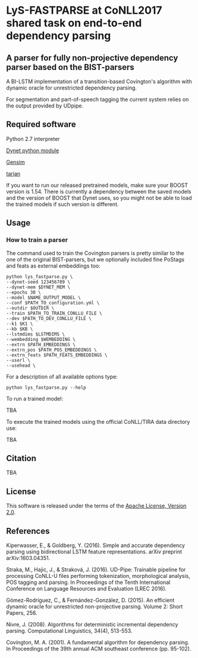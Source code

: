 # LyS-FASTPARSE at CoNLL2017 shared task on end-to-end dependency parsing

## A parser for fully non-projective dependency parser based on the BIST-parsers

A BI-LSTM implementation of a transition-based Covington's algorithm with dynamic oracle for unrestricted dependency parsing.

For segmentation and part-of-speech tagging the current system relies on the output provided by UDpipe.


## Required software

Python 2.7 interpreter

[Dynet python module](http://dynet.readthedocs.io/en/latest/python.html)

[Gensim](https://radimrehurek.com/gensim/)

[tarjan](https://pypi.python.org/pypi/tarjan/)


If you want to run our released pretrained models, make sure your BOOST version is 1.54. There is currently a dependency between the saved models and the version of BOOST that Dynet uses, so you might not be able to load the trained models if such version is different.

## Usage

### How to train a parser

The command used to train the Covington parsers is pretty similar to the one of the original BIST-parsers, but we optionally included fine PoStags and feats as external embeddings too:

	python lys_fastparse.py \
	--dynet-seed 123456789 \
	--dynet-mem $DYNET_MEM \
	--epochs 30 \
	--model $NAME_OUTPUT_MODEL \
	--conf $PATH_TO_configuration.yml \
	--outdir $OUTDIR \
	--train $PATH_TO_TRAIN_CONLLU_FILE \
	--dev $PATH_TO_DEV_CONLLU_FILE \
	--k1 $K1 \
	--kb $KB \
	--lstmdims $LSTMDIMS \
	--wembedding $WEMBEDDING \
	--extrn $PATH_EMBEDDINGS \
	--extrn_pos $PATH_POS_EMBEDDINGS \
	--extrn_feats $PATH_FEATS_EMBEDDINGS \
	--userl \
	--usehead \

For a description of all available options type:

	python lys_fastparse.py --help 

To run a trained model:

TBA

To execute the trained models using the official CoNLL/TIRA data directory use:

TBA



## Citation

TBA

## License

This software is released under the terms of the [Apache License, Version 2.0](http://www.apache.org/licenses/LICENSE-2.0).

## References

Kiperwasser, E., & Goldberg, Y. (2016). Simple and accurate dependency parsing using bidirectional LSTM feature representations. arXiv preprint arXiv:1603.04351.

Straka, M., Hajic, J., & Straková, J. (2016). UD-Pipe: Trainable pipeline for processing CoNLL-U files performing tokenization, morphological analysis, POS tagging and parsing. In Proceedings of the Tenth International Conference on Language Resources and Evaluation (LREC 2016).

Gómez-Rodríguez, C., & Fernández-González, D. (2015). An efficient dynamic oracle for unrestricted non-projective parsing. Volume 2: Short Papers, 256.

Nivre, J. (2008). Algorithms for deterministic incremental dependency parsing. Computational Linguistics, 34(4), 513-553.

Covington, M. A. (2001). A fundamental algorithm for dependency parsing. In Proceedings of the 39th annual ACM southeast conference (pp. 95-102).



